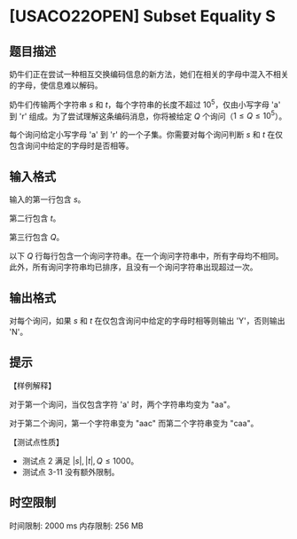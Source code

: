 # [USACO22OPEN] Subset Equality S

## 题目描述

奶牛们正在尝试一种相互交换编码信息的新方法，她们在相关的字母中混入不相关的字母，使信息难以解码。

奶牛们传输两个字符串 $s$ 和 $t$，每个字符串的长度不超过 $10^5$，仅由小写字母 'a' 到 'r' 组成。为了尝试理解这条编码消息，你将被给定 $Q$ 个询问（$1 \leq Q \leq 10^5$）。

每个询问给定小写字母 'a' 到 'r' 的一个子集。你需要对每个询问判断 $s$ 和 $t$ 在仅包含询问中给定的字母时是否相等。


## 输入格式

输入的第一行包含 $s$。

第二行包含 $t$。

第三行包含 $Q$。

以下 $Q$ 行每行包含一个询问字符串。在一个询问字符串中，所有字母均不相同。此外，所有询问字符串均已排序，且没有一个询问字符串出现超过一次。

## 输出格式

对每个询问，如果 $s$ 和 $t$ 在仅包含询问中给定的字母时相等则输出 'Y'，否则输出 'N'。

## 提示

【样例解释】

对于第一个询问，当仅包含字符 'a' 时，两个字符串均变为 "aa"。

对于第二个询问，第一个字符串变为 "aac" 而第二个字符串变为 "caa"。

【测试点性质】

- 测试点 2 满足 $|s|,|t|,Q\le 1000$。
- 测试点 3-11 没有额外限制。



## 时空限制

时间限制: 2000 ms
内存限制: 256 MB
